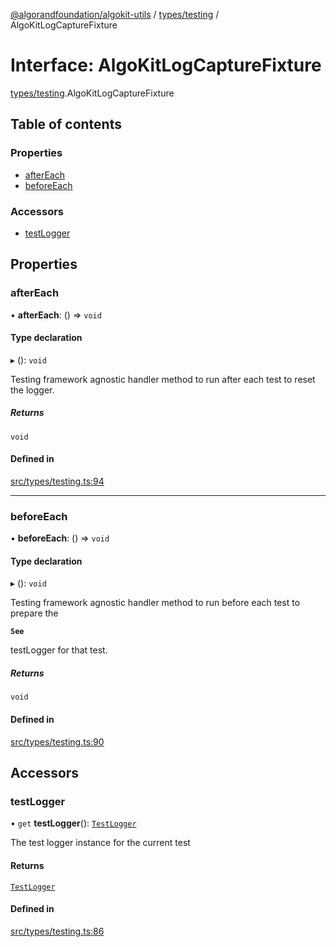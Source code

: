 [@algorandfoundation/algokit-utils](../README.md) / [types/testing](../modules/types_testing.md) / AlgoKitLogCaptureFixture

# Interface: AlgoKitLogCaptureFixture

[types/testing](../modules/types_testing.md).AlgoKitLogCaptureFixture

## Table of contents

### Properties

- [afterEach](types_testing.AlgoKitLogCaptureFixture.md#aftereach)
- [beforeEach](types_testing.AlgoKitLogCaptureFixture.md#beforeeach)

### Accessors

- [testLogger](types_testing.AlgoKitLogCaptureFixture.md#testlogger)

## Properties

### afterEach

• **afterEach**: () => `void`

#### Type declaration

▸ (): `void`

Testing framework agnostic handler method to run after each test to reset the logger.

##### Returns

`void`

#### Defined in

[src/types/testing.ts:94](https://github.com/algorandfoundation/algokit-utils-ts/blob/main/src/types/testing.ts#L94)

___

### beforeEach

• **beforeEach**: () => `void`

#### Type declaration

▸ (): `void`

Testing framework agnostic handler method to run before each test to prepare the

**`See`**

testLogger for that test.

##### Returns

`void`

#### Defined in

[src/types/testing.ts:90](https://github.com/algorandfoundation/algokit-utils-ts/blob/main/src/types/testing.ts#L90)

## Accessors

### testLogger

• `get` **testLogger**(): [`TestLogger`](../classes/testing.TestLogger.md)

The test logger instance for the current test

#### Returns

[`TestLogger`](../classes/testing.TestLogger.md)

#### Defined in

[src/types/testing.ts:86](https://github.com/algorandfoundation/algokit-utils-ts/blob/main/src/types/testing.ts#L86)
